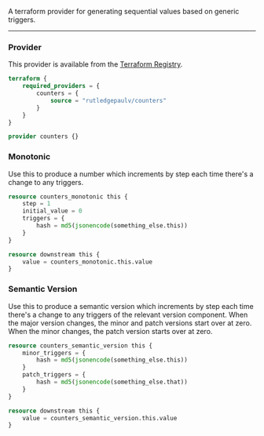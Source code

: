 A terraform provider for generating sequential values based on generic triggers.

---

### Provider

This provider is available from the [Terraform Registry](https://registry.terraform.io/browse/providers).

```terraform 
terraform {
    required_providers = {
        counters = {
            source = "rutledgepaulv/counters"
        }
    }
}

provider counters {}
```

### Monotonic

Use this to produce a number which increments by step each time there's a change to any triggers.

```terraform
resource counters_monotonic this {
    step = 1
    initial_value = 0
    triggers = {
        hash = md5(jsonencode(something_else.this))
    }
}

resource downstream this {
    value = counters_monotonic.this.value
}
```

### Semantic Version

Use this to produce a semantic version which increments by step each time there's a change to any triggers of the
relevant version component. When the major version changes, the minor and patch versions start over at zero. When
the minor changes, the patch version starts over at zero.

```terraform
resource counters_semantic_version this {
    minor_triggers = {
        hash = md5(jsonencode(something_else.this))
    }
    patch_triggers = {
        hash = md5(jsonencode(something_else.that))
    }
}

resource downstream this {
    value = counters_semantic_version.this.value
}
```